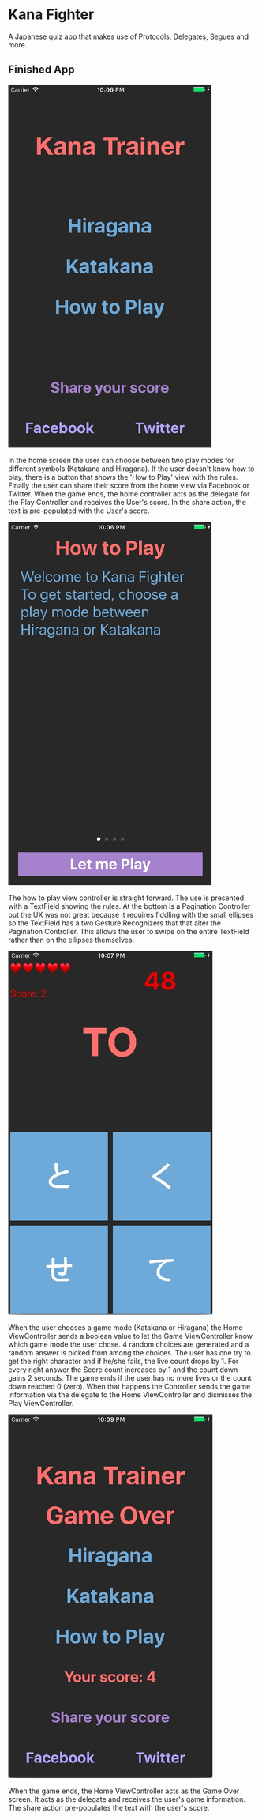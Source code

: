 # Kana Fighter

A Japanese quiz app that makes use of Protocols, Delegates, Segues and more.


## Finished App
![View Controller (Home)](https://github.com/Mycroft1891/swift_box/blob/master/Images/kana-home.JPG)

In the home screen the user can choose between two play modes for different symbols (Katakana and Hiragana).
If the user doesn't know how to play, there is a button that shows the 'How to Play' view with the rules.
Finally the user can share their score from the home view via Facebook or Twitter. When the game ends, the home controller acts as the delegate for the Play Controller and receives the User's score. In the share action, the text is pre-populated with the User's score.

![RulesViewController (How to Play)](https://github.com/Mycroft1891/swift_box/blob/master/Images/kana-how-to.JPG)

The how to play view controller is straight forward. The use is presented with a TextField showing the rules. At the bottom is a Pagination Controller but the UX was not great because it requires fiddling with the small ellipses so the TextField has a two Gesture Recognizers that that alter the Pagination Controller. This allows the user to swipe on the entire TextField rather than on the ellipses themselves.


![Kana ViewController (Play)](https://github.com/Mycroft1891/swift_box/blob/master/Images/kana-play.JPG)

When the user chooses a game mode (Katakana or Hiragana) the Home ViewController sends a boolean value to let the Game ViewController know which game mode the user chose. 4 random choices are generated and a random answer is picked from among the choices. The user has one try to get the right character and if he/she fails, the live count drops by 1. For every right answer the Score count increases by 1 and the count down gains 2 seconds. The game ends if the user has no more lives or the count down reached 0 (zero). When that happens the Controller sends the game information via the delegate to the Home ViewController and dismisses the Play ViewController.

![View Controller (Game Over)](https://github.com/Mycroft1891/swift_box/blob/master/Images/kana-game-over.JPG)

When the game ends, the Home ViewController acts as the Game Over screen. It acts as the delegate and receives the user's game information. The share action pre-populates the text with the user's score.
